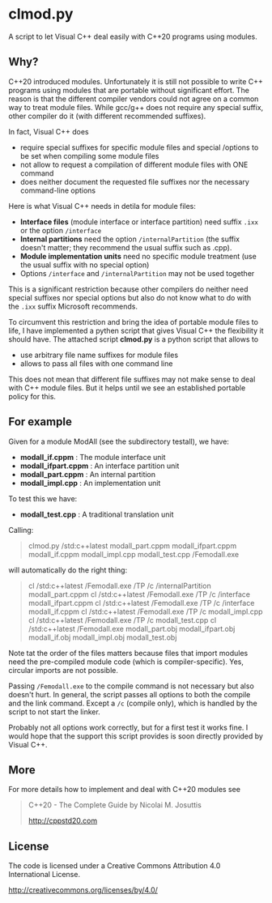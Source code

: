 # clmod.py

A script to let Visual C++ deal easily with C++20 programs using modules.

## Why?

C++20 introduced modules.
Unfortunately it is still not possible to write C++ programs using modules that are portable
without significant effort.
The reason is that the different compiler vendors could not agree on a common way to treat module files.
While gcc/g++ does not require any special suffix, other compiler do it (with different recommended suffixes).

In fact, Visual C++ does
- require special suffixes for specific module files and
  special /options to be set when compiling some module files
- not allow to request a compilation of different module files with ONE command
- does neither document the requested file suffixes nor the necessary command-line options

Here is what Visual C++ needs in detila for module files:
- **Interface files** (module interface or interface partition)
  need suffix `.ixx` or the option `/interface`
- **Internal partitions** need the option `/internalPartition`
  (the suffix doesn't matter; they recommend the usual suffix such as .cpp).
- **Module implementation units** need no specific module treatment
  (use the usual suffix with no special option)
- Options `/interface` and `/internalPartition` may not be used together

This is a significant restriction because other compilers do neither need
special suffixes nor special options but also do not know what to do with the
`.ixx` suffix Microsoft recommends.

To circumvent this restriction and bring the idea of portable module files
to life, I have implemented a pythen script that gives Visual C++ the flexibility it should have.
The attached script
 **clmod.py**
is a python script that allows to
- use arbitrary file name suffixes for module files
- allows to pass all files with one command line

This does not mean that different file suffixes may not make sense to deal
with C++ module files. But it helps until we see an established portable
policy for this.

## For example

Given for a module ModAll (see the subdirectory testall),
we have:
- **modall_if.cppm**     : The module interface unit
- **modall_ifpart.cppm** : An interface partition unit
- **modall_part.cppm**   : An internal partition
- **modall_impl.cpp**    : An implementation unit

To test this we have:
- **modall_test.cpp**    : A traditional translation unit

Calling:

>    clmod.py /std:c++latest modall_part.cppm modall_ifpart.cppm modall_if.cppm modall_impl.cpp modall_test.cpp /Femodall.exe

will automatically do the right thing:

>    cl /std:c++latest /Femodall.exe /TP /c /internalPartition modall_part.cppm
>    cl /std:c++latest /Femodall.exe /TP /c /interface modall_ifpart.cppm
>    cl /std:c++latest /Femodall.exe /TP /c /interface modall_if.cppm
>    cl /std:c++latest /Femodall.exe /TP /c modall_impl.cpp
>    cl /std:c++latest /Femodall.exe /TP /c modall_test.cpp
>    cl /std:c++latest /Femodall.exe modall_part.obj modall_ifpart.obj modall_if.obj modall_impl.obj modall_test.obj

Note tat the order of the files matters because files that import modules need
the pre-compiled module code (which is compiler-specific).
Yes, circular imports are not possible.

Passing `/Femodall.exe` to the compile command is not necessary but also doesn't
hurt.
In general, the script passes all options to both the compile and the link command.
Except a `/c` (compile only), which is handled by the script to not start the linker.

Probably not all options work correctly, but for a first test it works fine.
I would hope that the support this script provides is soon directly provided by Visual C++.

## More

For more details how to implement and deal with C++20 modules
see

>  C++20 - The Complete Guide by Nicolai M. Josuttis
>
>  http://cppstd20.com

## License

The code is licensed under a Creative Commons Attribution 4.0 International License.

http://creativecommons.org/licenses/by/4.0/


